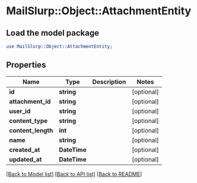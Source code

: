 # MailSlurp::Object::AttachmentEntity

## Load the model package
```perl
use MailSlurp::Object::AttachmentEntity;
```

## Properties
Name | Type | Description | Notes
------------ | ------------- | ------------- | -------------
**id** | **string** |  | [optional] 
**attachment_id** | **string** |  | [optional] 
**user_id** | **string** |  | [optional] 
**content_type** | **string** |  | [optional] 
**content_length** | **int** |  | [optional] 
**name** | **string** |  | [optional] 
**created_at** | **DateTime** |  | [optional] 
**updated_at** | **DateTime** |  | [optional] 

[[Back to Model list]](../README#documentation-for-models) [[Back to API list]](../README#documentation-for-api-endpoints) [[Back to README]](../README)


